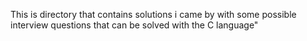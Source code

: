 This is directory that contains solutions i came by with some possible interview questions that can be solved with the C language"
